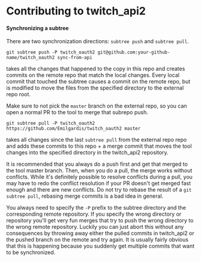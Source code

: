 # Contributing to twitch_api2
[contributing-to-twitch-api2]: #contributing-to-twitch-api2


#### Synchronizing a subtree

There are two synchronization directions: `subtree push` and `subtree pull`.

```
git subtree push -P twitch_oauth2 git@github.com:your-github-name/twitch_oauth2 sync-from-api
```

takes all the changes that
happened to the copy in this repo and creates commits on the remote repo that match the local
changes. Every local commit that touched the subtree causes a commit on the remote repo, but is
modified to move the files from the specified directory to the external repo root.

Make sure to not pick the `master` branch on the external repo, so you can open a normal PR to the tool
to merge that subrepo push.

```
git subtree pull -P twitch_oauth2 https://github.com/Emilgardis/twitch_oauth2 master
```

takes all changes since the last `subtree pull` from the external repo
repo and adds these commits to this repo + a merge commit that moves the tool changes into
the specified directory in the twitch_api2 repository.

It is recommended that you always do a push first and get that merged to the tool master branch.
Then, when you do a pull, the merge works without conflicts.
While it's definitely possible to resolve conflicts during a pull, you may have to redo the conflict
resolution if your PR doesn't get merged fast enough and there are new conflicts. Do not try to
rebase the result of a `git subtree pull`, rebasing merge commits is a bad idea in general.

You always need to specify the `-P` prefix to the subtree directory and the corresponding remote
repository. If you specify the wrong directory or repository
you'll get very fun merges that try to push the wrong directory to the wrong remote repository.
Luckily you can just abort this without any consequences by throwing away either the pulled commits
in twitch_api2 or the pushed branch on the remote and try again. It is usually fairly obvious
that this is happening because you suddenly get multiple commits that want to be synchronized.
